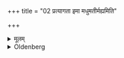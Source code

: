 +++
title = "02 प्रत्यागता इमा मधुमतीर्मह्यमिति"

+++

<details><summary>मूलम्</summary>

प्रत्यागता इमा मधुमतीर्मह्यमिति २
</details>

<details><summary>Oldenberg</summary>

2. When they have come back, (he should repeat the verse), 'These which are rich in sweet' (ibid. 2).
</details>
